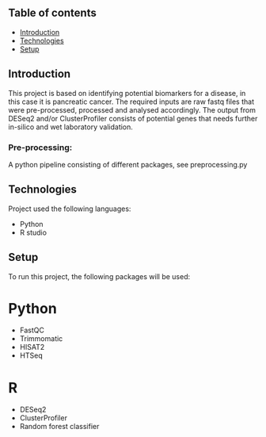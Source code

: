 ## Table of contents
* [Introduction](#Introduction)
* [Technologies](#technologies)
* [Setup](#setup)

## Introduction
This project is based on identifying potential biomarkers for a disease, in this case it is pancreatic cancer. The required inputs are raw fastq files that were pre-processed, processed and analysed accordingly. The output from DESeq2 and/or ClusterProfiler consists of potential genes that needs further in-silico and wet laboratory validation.  

### Pre-processing:
A python pipeline consisting of different packages, see preprocessing.py
	
## Technologies
Project used the following languages:
* Python
* R studio
	
## Setup
To run this project, the following packages will be used:
# Python
* FastQC
* Trimmomatic
* HISAT2
* HTSeq
# R
* DESeq2
* ClusterProfiler
* Random forest classifier


